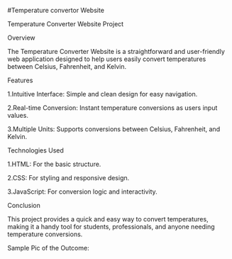 #Temperature convertor Website

Temperature Converter Website Project


Overview

The Temperature Converter Website is a straightforward and user-friendly web application designed to help users easily convert temperatures between Celsius, Fahrenheit, and Kelvin.

Features

1.Intuitive Interface: Simple and clean design for easy navigation.

2.Real-time Conversion: Instant temperature conversions as users input values.

3.Multiple Units: Supports conversions between Celsius, Fahrenheit, and Kelvin.


Technologies Used

1.HTML: For the basic structure.

2.CSS: For styling and responsive design.

3.JavaScript: For conversion logic and interactivity.


Conclusion

This project provides a quick and easy way to convert temperatures, making it a handy tool for students, professionals, and anyone needing temperature conversions.

Sample Pic of the Outcome:

